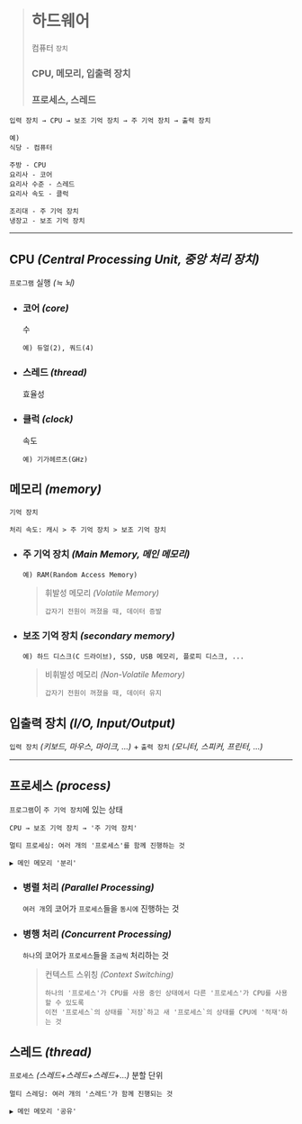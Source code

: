 ># 하드웨어
>컴퓨터 `장치`
>### CPU, 메모리, 입출력 장치
>### 프로세스, 스레드
```angular2html
입력 장치 → CPU → 보조 기억 장치 → 주 기억 장치 → 출력 장치

예)
식당 - 컴퓨터

주방 - CPU
요리사 - 코어
요리사 수준 - 스레드
요리사 속도 - 클럭

조리대 - 주 기억 장치
냉장고 - 보조 기억 장치
```
---

## CPU *(Central Processing Unit, 중앙 처리 장치)*
`프로그램` 실행 *(≒ 뇌)*

+ ### 코어 *(core)*
  수
  ```
  예) 듀얼(2), 쿼드(4)
  ```

+ ### 스레드 *(thread)*
  효율성

+ ### 클럭 *(clock)*
  속도
  ```
  예) 기가헤르츠(GHz)
  ```

## 메모리 *(memory)*
`기억 장치`
```
처리 속도: 캐시 > 주 기억 장치 > 보조 기억 장치
```

+ ### 주 기억 장치 *(Main Memory, 메인 메모리)*
  ```
  예) RAM(Random Access Memory)
  ```

  >휘발성 메모리 *(Volatile Memory)*
  >```
  >갑자기 전원이 꺼졌을 때, 데이터 증발
  >```
  
+ ### 보조 기억 장치 *(secondary memory)*
  ```
  예) 하드 디스크(C 드라이브), SSD, USB 메모리, 플로피 디스크, ...
  ```
  
  >비휘발성 메모리 *(Non-Volatile Memory)*
  >```
  >갑자기 전원이 꺼졌을 때, 데이터 유지
  >```
  
## 입출력 장치 *(I/O, Input/Output)*
`입력 장치` *(키보드, 마우스, 마이크, ...)* + `출력 장치` *(모니터, 스피커, 프린터, ...)*

---

## 프로세스 *(process)*
`프로그램`이 `주 기억 장치`에 있는 상태
```angular2html
CPU → 보조 기억 장치 → '주 기억 장치'

멀티 프로세싱: 여러 개의 '프로세스'를 함께 진행하는 것

▶ 메인 메모리 '분리'
```

+ ### 병렬 처리 *(Parallel Processing)*
  `여러 개`의 코어가 `프로세스`들을 `동시에` 진행하는 것

+ ### 병행 처리 *(Concurrent Processing)*
  `하나`의 코어가 `프로세스`들을 `조금씩` 처리하는 것

  >컨텍스트 스위칭 *(Context Switching)*
  >```
  >하나의 '프로세스'가 CPU를 사용 중인 상태에서 다른 '프로세스'가 CPU를 사용할 수 있도록
  >이전 '프로세스`의 상태를 `저장`하고 새 '프로세스`의 상태를 CPU에 '적재'하는 것
  >```

## 스레드 *(thread)*
`프로세스` *(스레드+스레드+스레드+...)* 분할 단위
```angular2html
멀티 스레딩: 여러 개의 '스레드'가 함께 진행되는 것

▶ 메인 메모리 '공유'
```

